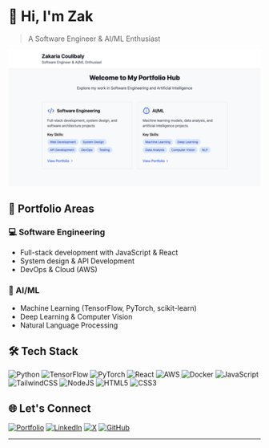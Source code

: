 # 👋 Hi, I'm Zak

> A Software Engineer & AI/ML Enthusiast

[![Portfolio Hub Preview](./images/img.png)](https://levisstrauss.github.io)

## 🔭 Portfolio Areas

### 💻 Software Engineering 
- Full-stack development with JavaScript & React
- System design & API Development
- DevOps & Cloud (AWS)

### 🤖 AI/ML
- Machine Learning (TensorFlow, PyTorch, scikit-learn)
- Deep Learning & Computer Vision
- Natural Language Processing 

## 🛠️ Tech Stack
![Python](https://img.shields.io/badge/Python-3776AB?style=for-the-badge&logo=python&logoColor=white)
![TensorFlow](https://img.shields.io/badge/TensorFlow-FF6F00?style=for-the-badge&logo=tensorflow&logoColor=white)
![PyTorch](https://img.shields.io/badge/PyTorch-EE4C2C?style=for-the-badge&logo=pytorch&logoColor=white)
![React](https://img.shields.io/badge/React-20232A?style=for-the-badge&logo=react&logoColor=61DAFB)
![AWS](https://img.shields.io/badge/AWS-232F3E?style=for-the-badge&logo=amazon-aws&logoColor=white)
![Docker](https://img.shields.io/badge/Docker-2496ED?style=for-the-badge&logo=docker&logoColor=white)
![JavaScript](https://img.shields.io/badge/JavaScript-F7DF1E?style=for-the-badge&logo=javascript&logoColor=black)
![TailwindCSS](https://img.shields.io/badge/Tailwind_CSS-38B2AC?style=for-the-badge&logo=tailwind-css&logoColor=white)
![NodeJS](https://img.shields.io/badge/Node.js-43853D?style=for-the-badge&logo=node.js&logoColor=white)
![HTML5](https://img.shields.io/badge/HTML5-E34F26?style=for-the-badge&logo=html5&logoColor=white)
![CSS3](https://img.shields.io/badge/CSS3-1572B6?style=for-the-badge&logo=css3&logoColor=white)


## 🌐 Let's Connect
[![Portfolio](https://img.shields.io/badge/Portfolio-000?style=for-the-badge&logo=github&logoColor=white)](https://levisstrauss.github.io/)
[![LinkedIn](https://img.shields.io/badge/LinkedIn-0077B5?style=for-the-badge&logo=linkedin&logoColor=white)](https://linkedin.com/in/codemon)
[![X](https://img.shields.io/badge/X-000000?style=for-the-badge&logo=x&logoColor=white)](https://x.com/codemon2024)
[![GitHub](https://img.shields.io/badge/GitHub-100000?style=for-the-badge&logo=github&logoColor=white)](https://github.com/levisstrauss)

---
